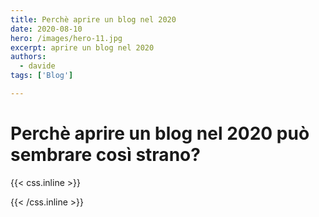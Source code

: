 ```yaml
---
title: Perchè aprire un blog nel 2020
date: 2020-08-10
hero: /images/hero-11.jpg
excerpt: aprire un blog nel 2020
authors:
  - davide
tags: ['Blog']

---
```

# Perchè aprire un blog nel 2020 può sembrare così strano?



{{< css.inline >}}
<style>
.canon { background: white; width: 100%; height: auto;}
</style>
{{< /css.inline >}}

